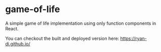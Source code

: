 # game-of-life
A simple game of life implementation using only function components in React.

You can checkout the built and deployed version here:
<a href="https://ryan-di.github.io/" target="_blank">https://ryan-di.github.io/</a>
